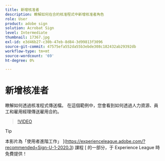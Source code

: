 ```yaml
---
title: 新增核准者
description: 瞭解如何在合約核准程式中新增核准者角色
role: User
product: adobe sign
solution: Acrobat Sign
level: Intermediate
thumbnail: 17367.jpg
exl-id: e3d46b27-c30b-47eb-8d84-3d99813f3096
source-git-commit: 47575efa552da55b3ebde308c182432ab29392db
workflow-type: tm+mt
source-wordcount: '69'
ht-degree: 0%

---
```


# 新增核准者

瞭解如何透過核准程式傳送檔。 在這個範例中，您會看到如何透過人力資源、員工和雇用經理傳送雇用合約。

>[!VIDEO](https://video.tv.adobe.com/v/17367?hidetitle=true)

>[!TIP]
>
>本影片為「使用者進階工作」 ](https://experienceleague.adobe.com/?recommended=Sign-U-1-2020.3) 課程 [ 的一部分，于 Experience League 時免費提供！


